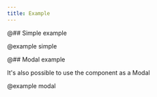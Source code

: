 ```yaml
---
title: Example
---
```


@## Simple example

@example simple

@## Modal example

It's also possible to use the component as a Modal

@example modal
